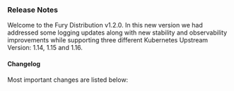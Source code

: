 ### Release Notes

Welcome to the Fury Distribution v1.2.0. In this new version we had addressed some logging updates along with new stability and observability improvements while supporting three different Kubernetes Upstream Version: 1.14, 1.15 and 1.16.

#### Changelog

Most important changes are listed below:

[fluentd]: https://github.com/fluent/fluentd/releases/tag/v1.10.2
[curator]: https://github.com/elastic/curator/releases/tag/v5.8.1
[kibana]: https://github.com/elastic/kibana/releases/tag/v6.8.6
[elasticsearch]: https://github.com/elastic/elasticsearch/releases/tag/v6.8.6
[Cerebro]: https://github.com/lmenezes/cerebro/releases/tag/v0.8.5
[Velero]: https://velero.io/
[cert-manager]: https://github.com/jetstack/cert-manager
[forecastle]: https://github.com/stakater/Forecastle
[nginx]: https://github.com/kubernetes/ingress-nginx
[metrics-server]: https://github.com/kubernetes/kubernetes/tree/master/cluster/addons/metrics-server
[node-exporter]: https://github.com/prometheus/node_exporter
[kube-state-metrics]: https://github.com/kubernetes/kube-state-metrics
[Grafana]: https://grafana.com/
[Alertmanager]: https://github.com/prometheus/alertmanager
[Prometheus]: https://prometheus.io/
[Prometheus Operator]: https://github.com/coreos/prometheus-operator
[calico]: https://www.projectcalico.org/
[Gatekeeper]: https://github.com/open-policy-agent/gatekeeper
